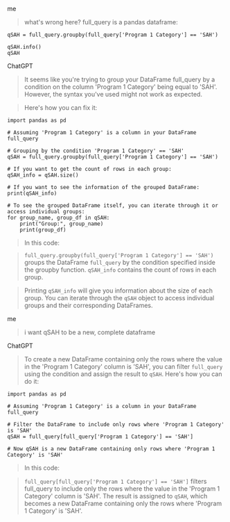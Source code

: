 
me
>what's wrong here? full_query is a pandas dataframe: 

```
qSAH = full_query.groupby(full_query['Program 1 Category'] == 'SAH')

qSAH.info()
qSAH
```


ChatGPT
>It seems like you're trying to group your DataFrame full_query by a condition on the column 'Program 1 Category' being equal to 'SAH'. However, the syntax you've used might not work as expected.

>Here's how you can fix it:

```
import pandas as pd

# Assuming 'Program 1 Category' is a column in your DataFrame full_query

# Grouping by the condition 'Program 1 Category' == 'SAH'
qSAH = full_query.groupby(full_query['Program 1 Category'] == 'SAH')

# If you want to get the count of rows in each group:
qSAH_info = qSAH.size()

# If you want to see the information of the grouped DataFrame:
print(qSAH_info)

# To see the grouped DataFrame itself, you can iterate through it or access individual groups:
for group_name, group_df in qSAH:
    print("Group:", group_name)
    print(group_df)
```

>In this code:

>`full_query.groupby(full_query['Program 1 Category'] == 'SAH')` groups the DataFrame `full_query` by the condition specified inside the groupby function.
`qSAH_info` contains the count of rows in each group.

>Printing `qSAH_info` will give you information about the size of each group.
You can iterate through the `qSAH` object to access individual groups and their corresponding DataFrames.

me

>i want qSAH to be a new, complete dataframe

ChatGPT
>To create a new DataFrame containing only the rows where the value in the 'Program 1 Category' column is 'SAH', you can filter `full_query` using the condition and assign the result to `qSAH`. Here's how you can do it:

```
import pandas as pd

# Assuming 'Program 1 Category' is a column in your DataFrame full_query

# Filter the DataFrame to include only rows where 'Program 1 Category' is 'SAH'
qSAH = full_query[full_query['Program 1 Category'] == 'SAH']

# Now qSAH is a new DataFrame containing only rows where 'Program 1 Category' is 'SAH'

```

>In this code:

>`full_query[full_query['Program 1 Category'] == 'SAH']` filters full_query to include only the rows where the value in the 'Program 1 Category' column is 'SAH'.
>The result is assigned to `qSAH`, which becomes a new DataFrame containing only the rows where 'Program 1 Category'  is 'SAH'.